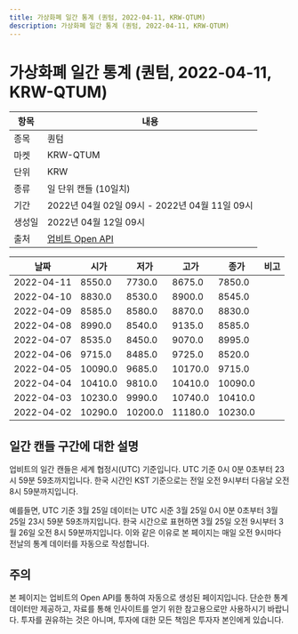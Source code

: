 ```yaml
---
title: 가상화폐 일간 통계 (퀀텀, 2022-04-11, KRW-QTUM)
description: 가상화폐 일간 통계 (퀀텀, 2022-04-11, KRW-QTUM)
---
```



가상화폐 일간 통계 (퀀텀, 2022-04-11, KRW-QTUM)
===

|항목|내용|
|--|--|
|종목|퀀텀|
|마켓|KRW-QTUM|
|단위|KRW|
|종류|일 단위 캔들 (10일치)|
|기간|2022년 04월 02일 09시 - 2022년 04월 11일 09시|
|생성일|2022년 04월 12일 09시|
|출처|[업비트 Open API](https://docs.upbit.com)|


|날짜|시가|저가|고가|종가|비고|
|--|--|--|--|--|--|
|2022-04-11|8550.0|7730.0|8675.0|7850.0|    |
|2022-04-10|8830.0|8530.0|8900.0|8545.0|    |
|2022-04-09|8585.0|8580.0|8870.0|8830.0|    |
|2022-04-08|8990.0|8540.0|9135.0|8585.0|    |
|2022-04-07|8535.0|8450.0|9070.0|8995.0|    |
|2022-04-06|9715.0|8485.0|9725.0|8520.0|    |
|2022-04-05|10090.0|9685.0|10170.0|9715.0|    |
|2022-04-04|10410.0|9810.0|10410.0|10090.0|    |
|2022-04-03|10230.0|9990.0|10740.0|10410.0|    |
|2022-04-02|10290.0|10200.0|11180.0|10230.0|    |


일간 캔들 구간에 대한 설명
---


업비트의 일간 캔들은 세계 협정시(UTC) 기준입니다. 
UTC 기준 0시 0분 0초부터 23시 59분 59초까지입니다. 
한국 시간인 KST 기준으로는 전일 오전 9시부터 다음날 오전 8시 59분까지입니다. 


예를들면, UTC 기준 3월 25일 데이터는 UTC 시준 3월 25일 0시 0분 0초부터 3월 25일 23시 59분 59초까지입니다. 
한국 시간으로 표현하면 3월 25일 오전 9시부터 3월 26일 오전 8시 59분까지입니다. 
이와 같은 이유로 본 페이지는 매일 오전 9시마다 전날의 통계 데이터를 자동으로 작성합니다. 


주의
---


본 페이지는 업비트의 Open API를 통하여 자동으로 생성된 페이지입니다. 
단순한 통계 데이터만 제공하고, 자료를 통해 인사이트를 얻기 위한 참고용으로만 사용하시기 바랍니다. 
투자를 권유하는 것은 아니며, 투자에 대한 모든 책임은 투자자 본인에게 있습니다. 
